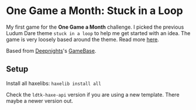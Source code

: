 # One Game a Month: Stuck in a Loop

My first game for the **One Game a Month** challenge. I picked the previous Ludum Dare theme `stuck in a loop` to help me get started with an idea. The game is very loosely based around the theme. Read more [here](https://lehaine.com/one-game-a-month-stuck-in-a-loop).

Based from [Deepnights](https://deepnight.net)'s [GameBase](https://github.com/deepnight/gameBase).

## Setup

Install all haxelibs:
`haxelib install all`

Check the `ldtk-haxe-api` version if you are using a new template. There maybe a newer version out.
